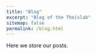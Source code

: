 ```yaml
---
title: "Blog"
excerpt: "Blog of the Theislab"
sitemap: false
permalink: /blog.html
---
```


Here we store our posts.